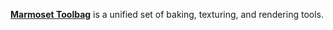[**Marmoset Toolbag**](https://marmoset.co/) is a unified set of baking, texturing, and rendering tools.
